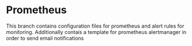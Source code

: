# Prometheus
This branch contains configuration files for prometheus and alert rules for monitoring.
Additionally contais a template for prometheus alertmanager in order to send email notifications
